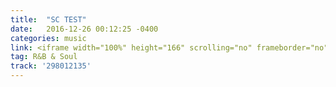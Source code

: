 ```yaml
---
title:  "SC TEST"
date:   2016-12-26 00:12:25 -0400
categories: music
link: <iframe width="100%" height="166" scrolling="no" frameborder="no" src="https://w.soundcloud.com/player/?url=https%3A//api.soundcloud.com/tracks/298012135&amp;auto_play=false&amp;hide_related=false&amp;show_comments=true&amp;show_user=true&amp;show_reposts=false&amp;visual=true"></iframe>
tag: R&B & Soul
track: '298012135'
---
```

